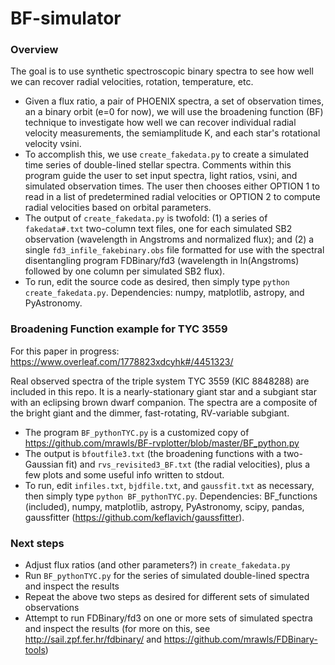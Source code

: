 # BF-simulator
### Overview
The goal is to use synthetic spectroscopic binary spectra to see how well we can recover radial velocities, rotation, temperature, etc.

* Given a flux ratio, a pair of PHOENIX spectra, a set of observation times, an a binary orbit (e=0 for now), we will use the broadening function (BF) technique to investigate how well we can recover individual radial velocity measurements, the semiamplitude K, and each star's rotational velocity vsini.
* To accomplish this, we use `create_fakedata.py` to create a simulated time series of double-lined stellar spectra. Comments within this program guide the user to set input spectra, light ratios, vsini, and simulated observation times. The user then chooses either OPTION 1 to read in a list of predetermined radial velocities or OPTION 2 to compute radial velocities based on orbital parameters.
* The output of `create_fakedata.py` is twofold: (1) a series of `fakedata#.txt` two-column text files, one for each simulated SB2 observation (wavelength in Angstroms and normalized flux); and (2) a single `fd3_infile_fakebinary.obs` file formatted for use with the spectral disentangling program FDBinary/fd3 (wavelength in ln(Angstroms) followed by one column per simulated SB2 flux).
* To run, edit the source code as desired, then simply type `python create_fakedata.py`. Dependencies: numpy, matplotlib, astropy, and PyAstronomy.

### Broadening Function example for TYC 3559
For this paper in progress: https://www.overleaf.com/1778823xdcyhk#/4451323/

Real observed spectra of the triple system TYC 3559 (KIC 8848288) are included in this repo. It is a nearly-stationary giant star and a subgiant star with an eclipsing brown dwarf companion. The spectra are a composite of the bright giant and the dimmer, fast-rotating, RV-variable subgiant.

* The program `BF_pythonTYC.py` is a customized copy of https://github.com/mrawls/BF-rvplotter/blob/master/BF_python.py
* The output is `bfoutfile3.txt` (the broadening functions with a two-Gaussian fit) and `rvs_revisited3_BF.txt` (the radial velocities), plus a few plots and some useful info written to stdout. 
* To run, edit `infiles.txt`, `bjdfile.txt`, and `gaussfit.txt` as necessary, then simply type `python BF_pythonTYC.py`. Dependencies: BF_functions (included), numpy, matplotlib, astropy, PyAstronomy, scipy, pandas, gaussfitter (https://github.com/keflavich/gaussfitter).

### Next steps
* Adjust flux ratios (and other parameters?) in `create_fakedata.py`
* Run `BF_pythonTYC.py` for the series of simulated double-lined spectra and inspect the results
* Repeat the above two steps as desired for different sets of simulated observations
* Attempt to run FDBinary/fd3 on one or more sets of simulated spectra and inspect the results (for more on this, see http://sail.zpf.fer.hr/fdbinary/ and https://github.com/mrawls/FDBinary-tools)
